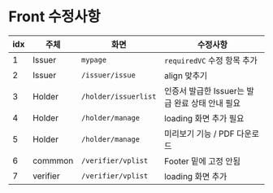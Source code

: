 # Front 수정사항

|idx|주체|화면|수정사항|
|---|---|---|---|
|1|Issuer|`mypage`|`requiredVC` 수정 항목 추가|
|2|Issuer|`/issuer/issue`|align 맞추기|
|3|Holder|`/holder/issuerlist`|인증서 발급한 Issuer는 발급 완료 상태 안내 필요|
|4|Holder|`/holder/manage`|loading 화면 추가 필요|
|5|Holder|`/holder/manage`|미리보기 기능 / PDF 다운로드|
|6|commmon|`/verifier/vplist`|Footer 밑에 고정 안됨|
|7|verifier|`/verifier/vplist`|loading 화면 추가|


